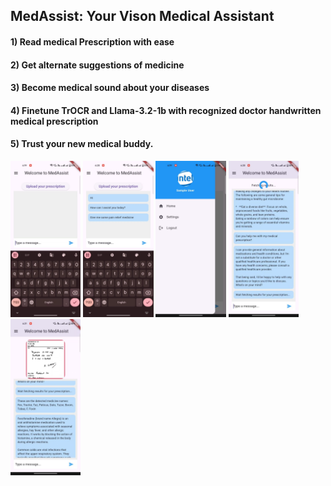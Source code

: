 ## MedAssist: Your Vison Medical Assistant 

#### 1) Read medical Prescription with ease
#### 2) Get alternate suggestions of medicine
#### 3) Become medical sound about your diseases
#### 4) Finetune TrOCR and Llama-3.2-1b with recognized doctor handwritten medical prescription
#### 5) Trust your new medical buddy.
<p><img src="medassist1.jpeg" height="250">
<img src="medassist2.jpeg" height="250">
<img src="medassist3.jpeg" height="250">
<img src="medassist4jpeg" height="250">
<img src="medassist5.jpeg" height="250">
</p>

